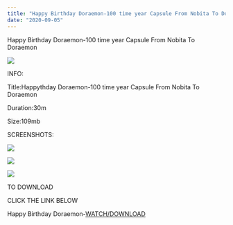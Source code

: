 ```yaml
---
title: "Happy Birthday Doraemon-100 time year Capsule From Nobita To Doraemon"
date: "2020-09-05"
---
```


 Happy Birthday Doraemon-100 time year Capsule From Nobita To Doraemon

![](https://1.bp.blogspot.com/-EefWobLxbhI/X1EGR19U5_I/AAAAAAAAALs/4BdDhcfvcJg83G7kPbGffNEgOcyAoQIfwCLcBGAsYHQ/w794-h451/vlcsnap-2020-09-03-19h44m12s552.png)

INFO:

 Title:Happythday Doraemon-100 time year Capsule From Nobita To Doraemon

Duration:30m

Size:109mb

  

SCREENSHOTS:

![](https://1.bp.blogspot.com/-JGWRh0NeT1E/X1EGpeHRBSI/AAAAAAAAAMA/iZC-MATY87sFWFOgEuEp8ZHigrCyRRxwACLcBGAsYHQ/w781-h439/vlcsnap-2020-09-03-19h44m41s547.png)

![](https://1.bp.blogspot.com/-bAaX7qrhqkU/X1EGpOzso9I/AAAAAAAAAL8/_B_JCML0tMgl2ZAHgQ_oSQgdR0t7jy6HQCLcBGAsYHQ/w781-h439/vlcsnap-2020-09-03-19h44m31s795.png)

![](https://1.bp.blogspot.com/-_JV4VlTqrx8/X1EGpBfVTGI/AAAAAAAAAL4/nGEgaAe9LX0xs7qibD-xOJinABFBodrMgCLcBGAsYHQ/w781-h439/vlcsnap-2020-09-03-19h43m58s896.png)

  

TO DOWNLOAD

CLICK THE LINK BELOW

  

Happy Birthday Doraemon-[WATCH/DOWNLOAD](https://dai.ly/x7vxvpu)

